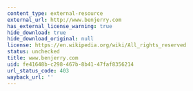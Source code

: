 ```yaml
---
content_type: external-resource
external_url: http://www.benjerry.com
has_external_license_warning: true
hide_download: true
hide_download_original: null
license: https://en.wikipedia.org/wiki/All_rights_reserved
status: unchecked
title: www.benjerry.com
uid: fe41648b-c298-467b-8b41-47faf8356214
url_status_code: 403
wayback_url: ''
---
```

